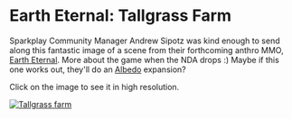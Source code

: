 # Earth Eternal: Tallgrass Farm

Sparkplay Community Manager Andrew Sipotz was kind enough to send along this fantastic image of a scene from their forthcoming anthro MMO, [Earth Eternal](http://www.eartheternal.com/). More about the game when the NDA drops :) Maybe if this one works out, they'll do an [Albedo](http://en.wikipedia.org/wiki/Albedo_Anthropomorphics) expansion?

Click on the image to see it in high resolution.

[![Tallgrass farm](http://westkarana.com/wp-content/uploads/2009/09/Tallgrass-farm-480x270.png "Tallgrass farm")](http://westkarana.com/wp-content/uploads/2009/09/Tallgrass-farm.png)
